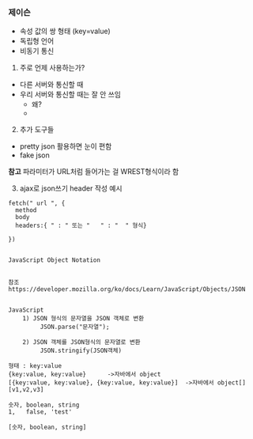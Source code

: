 ### 제이슨

* 속성 값의 쌍 형태 (key=value)
* 독립형 언어
* 비동기 통신

1. 주로 언제 사용하는가?
* 다른 서버와 통신할 때
* 우리 서버와 통신할 때는 잘 안 쓰임
    - 왜?
    - 

2. 추가 도구들
* pretty json 활용하면 눈이 편함
* fake json 

**참고**
파라미터가 URL처럼 들어가는 걸 WREST형식이라 함  

3. ajax로 json쓰기
header 작성 예시 

```
fetch(" url ", {
  method
  body
  headers:{ " : " 또는 "   " : "  " 형식}

})

```



```

JavaScript Object Notation


참조
https://developer.mozilla.org/ko/docs/Learn/JavaScript/Objects/JSON


JavaScript
	1) JSON 형식의 문자열을 JSON 객체로 변환
		 JSON.parse("문자열");

	2) JSON 객체를 JSON형식의 문자열로 변환
		 JSON.stringify(JSON객체)

형태 : key:value
{key:value, key:value}      ->자바에서 object
[{key:value, key:value}, {key:value, key:value}]  ->자바에서 object[]
[v1,v2,v3]  

숫자, boolean, string
1,   false, 'test'

[숫자, boolean, string]


```